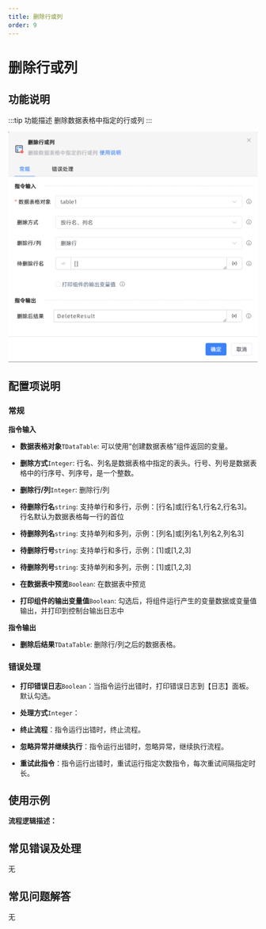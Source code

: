 ```yaml
---
title: 删除行或列
order: 9
---
```


# 删除行或列

## 功能说明

:::tip 功能描述
删除数据表格中指定的行或列
:::

![删除行或列](../../../assets/删除行或列_command.png)

## 配置项说明

### 常规

**指令输入**

- **数据表格对象**`TDataTable`: 可以使用“创建数据表格”组件返回的变量。

- **删除方式**`Integer`: 行名、列名是数据表格中指定的表头。行号、列号是数据表格中的行序号、列序号，是一个整数。

- **删除行/列**`Integer`: 删除行/列

- **待删除行名**`string`: 支持单行和多行，示例：[行名]或[行名1,行名2,行名3]。行名默认为数据表格每一行的首位

- **待删除列名**`string`: 支持单列和多列，示例：[列名]或[列名1,列名2,列名3]

- **待删除行号**`string`: 支持单行和多行，示例：[1]或[1,2,3]

- **待删除列号**`string`: 支持单列和多列，示例：[1]或[1,2,3]

- **在数据表中预览**`Boolean`: 在数据表中预览

- **打印组件的输出变量值**`Boolean`: 勾选后，将组件运行产生的变量数据或变量值输出，并打印到控制台输出日志中


**指令输出**

- **删除后结果**`TDataTable`: 删除行/列之后的数据表格。

### 错误处理

- **打印错误日志**`Boolean`：当指令运行出错时，打印错误日志到【日志】面板。默认勾选。

- **处理方式**`Integer`：

 - **终止流程**：指令运行出错时，终止流程。

 - **忽略异常并继续执行**：指令运行出错时，忽略异常，继续执行流程。

 - **重试此指令**：指令运行出错时，重试运行指定次数指令，每次重试间隔指定时长。

## 使用示例

**流程逻辑描述：** 

## 常见错误及处理

无

## 常见问题解答

无


